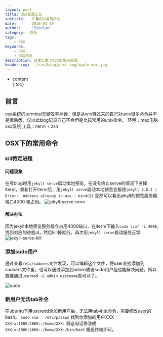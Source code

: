 ```yaml
---
layout: post
title: OSX资源汇总
subtitle:   汇集OSX常用命令
date:       2016-03-19
author:     "Zebulon"
category:  资源
tags:
    - OSX
keywords:
    - OSX,
    - OSX用法
description: 这里汇集了OSX的常用资源。
header-img: ../res/blog/post-img/apple-mac.jpg
---
```

* content  
{:toc} 

## 前言

osx系统的terminal无疑效率神器，但是从win转过来的自己对unix很多命令并不是很熟悉，仅以此blog记录自己不会但是比较常用的unix命令。
环境：mac电脑osx系统
工具：iterm + zsh



## OSX下的常用命令

### kill特定进程

#### 问题现象
在写blog时用`jekyll serve`启动本地预览，在没有终止serve的情况下关掉iterm，重新打开iterm后，用`jekyll serve`启动本地预览会报错`jekyll 3.0.1 | Error:  Address already in use - bind(2)`
显然可以看出jekyll的预览服务器端口4000 被占用。
![jekyll-serve-error](../res/blog/post-img/jekyll-serve-error.jpg)

#### 解决办法
因为jekyll本地预览服务器会占用4000端口，在iterm下输入`sudo lsof -i:4000`,找到对应的进程id，然后kill掉就行。再次用`jekyll serve`启动服务正常
![jekyll-serve-kill](../res/blog/post-img/jekyll-serve-kill.jpg)

### 添加sudo用户

通过查看`/etc/sudoers`文件发现，可以编辑这个文件，将user直接添加到sudoers文件里，也可以通过添加到admin或者sudo用户组也能解决问题。所以直接通过`usermod -G admin username`就可以了。

![sudo](../res/blog/post-img/2016-05-02-sudo.jpg)


### 新用户无法tab补全

在ubuntu下用useradd添加新用户后，无法用tab补全命令，需要修改user的bash。
`sudo vim   /etc/passwd`
找到你添加的用户XXX
`XXX:x:1000:1000::/home/XXX:`
将这句话修改成`XXX:x:1000:1000::/home/XXX:/bin/bash`
重启终端即可。




